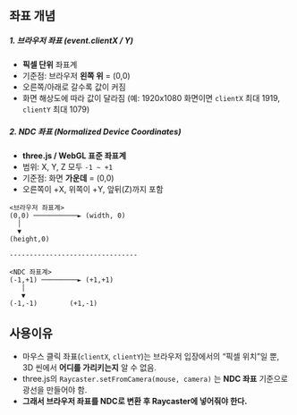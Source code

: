## 좌표 개념

##### 1. 브라우저 좌표 (event.clientX / Y)

- **픽셀 단위** 좌표계
- 기준점: 브라우저 **왼쪽 위** = (0,0)
- 오른쪽/아래로 갈수록 값이 커짐
- 화면 해상도에 따라 값이 달라짐 (예: 1920x1080 화면이면 `clientX` 최대 1919, `clientY` 최대 1079)

##### 2. NDC 좌표 (Normalized Device Coordinates)

- **three.js / WebGL 표준 좌표계**
- 범위: X, Y, Z 모두 `-1 ~ +1`
- 기준점: 화면 **가운데** = (0,0)
- 오른쪽이 +X, 위쪽이 +Y, 앞뒤(Z)까지 포함

```JS
<브라우저 좌표계>
(0,0) ───────────► (width, 0)
  │
  ▼
(height,0)

--------------------------------

<NDC 좌표계>
(-1,+1) ─────────► (+1,+1)
   │
   ▼
(-1,-1)        (+1,-1)
```



## 사용이유

- 마우스 클릭 좌표(`clientX`, `clientY`)는 브라우저 입장에서의 “픽셀 위치”일 뿐,
   3D 씬에서 **어디를 가리키는지** 알 수 없음.
- three.js의 `Raycaster.setFromCamera(mouse, camera)` 는 **NDC 좌표** 기준으로 광선을 만들어야 함.
- **그래서 브라우저 좌표를 NDC로 변환 후 Raycaster에 넣어줘야 한다.** 